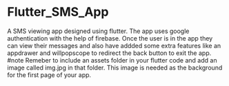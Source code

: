 # Flutter_SMS_App
A SMS viewing app designed using flutter. The app uses google authentication with the help of 
firebase. Once the user is in the app they can view their messages and also have addded some
extra features like an appdrawer and willpopscope to redirect the back button to exit the app.
#note
Remeber to include an assets folder in your flutter code and add an image called img.jpg in 
that folder. This image is needed as the background for the first page of your app.
